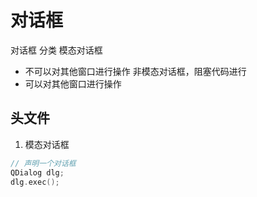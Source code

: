 # 对话框
对话框 分类
模态对话框
- 不可以对其他窗口进行操作
非模态对话框，阻塞代码进行
- 可以对其他窗口进行操作
## 头文件<QDialog>
1. 模态对话框
```c++
// 声明一个对话框
QDialog dlg;
dlg.exec();
```
